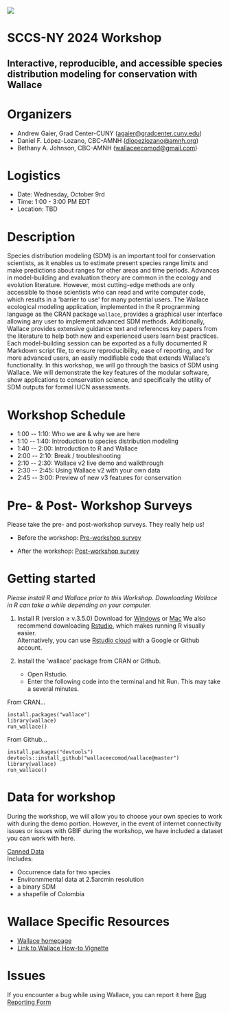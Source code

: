 ![](logo.png)

# SCCS-NY 2024 Workshop 

## Interactive, reproducible, and accessible species distribution modeling for conservation with Wallace

# Organizers

-   Andrew Gaier, Grad Center-CUNY (agaier@gradcenter.cuny.edu)
-   Daniel F. López-Lozano, CBC-AMNH (dlopezlozano@amnh.org)
-   Bethany A. Johnson, CBC-AMNH (wallaceecomod@gmail.com)

# Logistics

-   Date: Wednesday, October 9rd
-   Time: 1:00 - 3:00 PM EDT
-   Location: TBD

# Description

Species distribution modeling (SDM) is an important tool for conservation scientists, as it enables us to estimate present species range limits and make predictions about ranges for other areas and time periods. Advances in model-building and evaluation theory are common in the ecology and evolution literature. However, most cutting-edge methods are only accessible to those scientists who can read and write computer code, which results in a 'barrier to use' for many potential users. The Wallace ecological modeling application, implemented in the R programming language as the CRAN package `wallace`, provides a graphical user interface allowing any user to implement advanced SDM methods. Additionally, Wallace provides extensive guidance text and references key papers from the literature to help both new and experienced users learn best practices. Each model-building session can be exported as a fully documented R Markdown script file, to ensure reproducibility, ease of reporting, and for more advanced users, an easily modifiable code that extends Wallace's functionality. In this workshop, we will go through the basics of SDM using Wallace. We will demonstrate the key features of the modular software, show applications to conservation science, and specifically the utility of SDM outputs for formal IUCN assessments.

# Workshop Schedule

-   1:00 -- 1:10: Who we are & why we are here
-   1:10 -- 1:40: Introduction to species distribution modeling
-   1:40 -- 2:00: Introduction to R and Wallace
-   2:00 -- 2:10: Break / troubleshooting
-   2:10 -- 2:30: Wallace v2 live demo and walkthrough
-   2:30 -- 2:45: Using Wallace v2 with your own data
-   2:45 -- 3:00: Preview of new v3 features for conservation

# Pre- & Post- Workshop Surveys

Please take the pre- and post-workshop surveys. They really help us!

-   Before the workshop: <a href="https://forms.gle/EzWNJmJp1oGM9W3y8" target="_blank">Pre-workshop survey</a>

-   After the workshop: <a href="https://forms.gle/2J8bXkQrBNw3x6ds8" target="_blank">Post-workshop survey</a>

# Getting started

*Please install R and Wallace prior to this Workshop. Downloading Wallace in R can take a while depending on your computer.*

1.  Install R (version ≥ v.3.5.0) Download for <a href="https://cran.r-project.org/bin/windows/base/" target="_blank">Windows</a> or <a href="https://cran.r-project.org/bin/macosx/" target="_blank">Mac</a> We also recommend downloading <a href="https://www.rstudio.com/products/rstudio/download/#download" target="_blank">Rstudio</a>, which makes running R visually easier.\
    Alternatively, you can use <a href="https://rstudio.cloud/" target="_blank">Rstudio cloud</a> with a Google or Github account.

2.  Install the 'wallace' package from CRAN or Github.

    -   Open Rstudio.
    -   Enter the following code into the terminal and hit Run.
This may take a several minutes.  


From CRAN...
```
install.packages("wallace")  
library(wallace)  
run_wallace()  
```

From Github...
```
install.packages("devtools")  
devtools::install_github("wallaceecomod/wallace@master")  
library(wallace)  
run_wallace()  
```

# Data for workshop
During the workshop, we will allow you to choose your own species to work with during the demo portion. However, in the event of internet connectivity issues or issues with GBIF during the workshop, we have included a dataset you can work with here.

<a href="https://drive.google.com/drive/folders/1oqBpCfFLlUUAMtg_63JUX5jpfGgdnw20?usp=sharing" target="_blank">Canned Data</a>  
Includes:  
- Occurrence data for two species  
- Environmmental data at 2.5arcmin resolution  
- a binary SDM  
- a shapefile of Colombia  

# Wallace Specific Resources

-   <a href="https://wallaceecomod.github.io/" target="_blank">Wallace homepage</a>
-   <a href="https://wallaceecomod.github.io/wallace/articles/tutorial-v2.html" target="_blank">Link to Wallace How-to Vignette</a>

# Issues

If you encounter a bug while using Wallace, you can report it here <a href="https://forms.gle/QWbPup6FxNZTqzjY6" target="_blank">Bug Reporting Form</a>


